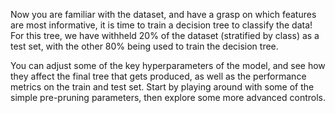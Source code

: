 Now you are familiar with the dataset, and have a grasp on which features are most informative, it is time to train a decision tree to classify the data! For this tree, we have withheld 20% of the dataset (stratified by class) as a test set, with the other 80% being used to train the decision tree. 



You can adjust some of the key hyperparameters of the model, and see how they affect the final tree that gets produced, as well as the performance metrics on the train and test set. Start by playing around with some of the simple pre-pruning parameters, then explore some more advanced controls. 

